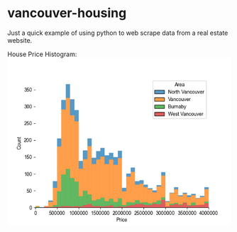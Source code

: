 # vancouver-housing
Just a quick example of using python to web scrape data from a real estate website.



House Price Histogram:
![Vancouver Real Estate Prices](histvre.png)
